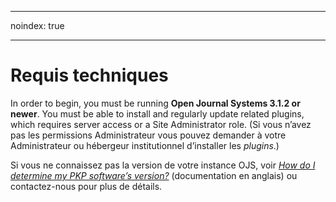 - - -
noindex: true
- - -
# Requis techniques

In order to begin, you must be running ​**Open Journal Systems 3.1.2 or newer**. You must be able to install and regularly update related plugins, which requires server access or a Site Administrator role. (Si vous n’avez pas les permissions Administrateur vous pouvez demander à votre Administrateur ou hébergeur institutionnel d’installer les *plugins*.)

Si vous ne connaissez pas la version de votre instance OJS, voir [*How do I determine my PKP software’s version?*](https://forum.pkp.sfu.ca/t/how-do-i-determine-my-pkp-softwares-version/28534/2) (documentation en anglais) ou contactez-nous pour plus de détails.
